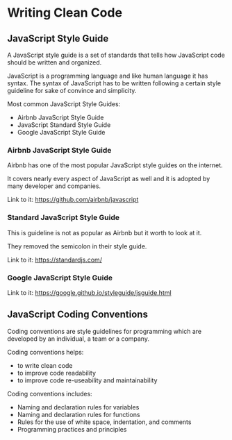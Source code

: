 # Writing Clean Code

## JavaScript Style Guide

A JavaScript style guide is a set of standards that tells how JavaScript code should be written and organized.

JavaScript is a programming language and like human language it has syntax. The syntax of JavaScript has to be written following a certain style guideline for sake of convince and simplicity.

Most common JavaScript Style Guides:

- Airbnb JavaScript Style Guide
- JavaScript Standard Style Guide
- Google JavaScript Style Guide

### Airbnb JavaScript Style Guide

Airbnb has one of the most popular JavaScript style guides on the internet.

It covers nearly every aspect of JavaScript as well and it is adopted by many developer and companies.

Link to it: https://github.com/airbnb/javascript

### Standard JavaScript Style Guide

This is guideline is not as popular as Airbnb but it worth to look at it.

They removed the semicolon in their style guide.

Link to it: https://standardjs.com/

### Google JavaScript Style Guide

Link to it: https://google.github.io/styleguide/jsguide.html

## JavaScript Coding Conventions

Coding conventions are style guidelines for programming which are developed by an individual, a team or a company.

Coding conventions helps:

- to write clean code
- to improve code readability
- to improve code re-useability and maintainability

Coding conventions includes:

- Naming and declaration rules for variables
- Naming and declaration rules for functions
- Rules for the use of white space, indentation, and comments
- Programming practices and principles

